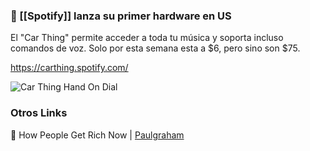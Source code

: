 ### 🎵 [[Spotify]] lanza su primer hardware en US

El "Car Thing" permite acceder a toda tu música y soporta incluso comandos de voz. Solo por esta semana esta a $6, pero sino son $75.

https://carthing.spotify.com/

![Car Thing Hand On Dial](https://techcrunch.com/wp-content/uploads/2021/04/Car-Thing-Hand-On-Dial.jpg?w=730&crop=1)

### Otros Links

🔗 How People Get Rich Now | [Paulgraham](http://paulgraham.com/richnow.html?s=09)